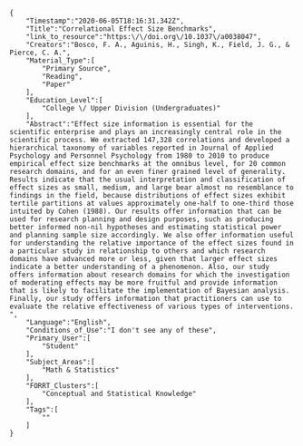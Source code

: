 
    {
        "Timestamp":"2020-06-05T18:16:31.342Z",
        "Title":"Correlational Effect Size Benchmarks",
        "link_to_resource":"https:\/\/doi.org\/10.1037\/a0038047",
        "Creators":"Bosco, F. A., Aguinis, H., Singh, K., Field, J. G., & Pierce, C. A.",
        "Material_Type":[
            "Primary Source",
            "Reading",
            "Paper"
        ],
        "Education_Level":[
            "College \/ Upper Division (Undergraduates)"
        ],
        "Abstract":"Effect size information is essential for the scientific enterprise and plays an increasingly central role in the scientific process. We extracted 147,328 correlations and developed a hierarchical taxonomy of variables reported in Journal of Applied Psychology and Personnel Psychology from 1980 to 2010 to produce empirical effect size benchmarks at the omnibus level, for 20 common research domains, and for an even finer grained level of generality. Results indicate that the usual interpretation and classification of effect sizes as small, medium, and large bear almost no resemblance to findings in the field, because distributions of effect sizes exhibit tertile partitions at values approximately one-half to one-third those intuited by Cohen (1988). Our results offer information that can be used for research planning and design purposes, such as producing better informed non-nil hypotheses and estimating statistical power and planning sample size accordingly. We also offer information useful for understanding the relative importance of the effect sizes found in a particular study in relationship to others and which research domains have advanced more or less, given that larger effect sizes indicate a better understanding of a phenomenon. Also, our study offers information about research domains for which the investigation of moderating effects may be more fruitful and provide information that is likely to facilitate the implementation of Bayesian analysis. Finally, our study offers information that practitioners can use to evaluate the relative effectiveness of various types of interventions. ",
        "Language":"English",
        "Conditions_of_Use":"I don't see any of these",
        "Primary_User":[
            "Student"
        ],
        "Subject_Areas":[
            "Math & Statistics"
        ],
        "FORRT_Clusters":[
            "Conceptual and Statistical Knowledge"
        ],
        "Tags":[
            ""
        ]
    }

